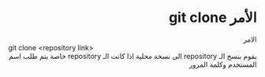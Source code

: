 # <div dir="rtl">الأمر git clone</div>

<div dir="rtl">
الامر
<div dir="ltr">
git clone &ltrepository link&gt
</div>
يقوم بنسخ الـ repository الى نسخة محلية
اذا كانت الـ repository خاصة يتم طلب اسم المستخدم وكلمة المرور
</div>